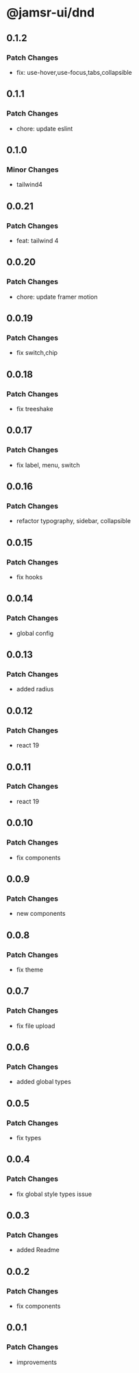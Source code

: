 # @jamsr-ui/dnd

## 0.1.2

### Patch Changes

- fix: use-hover,use-focus,tabs,collapsible

## 0.1.1

### Patch Changes

- chore: update eslint

## 0.1.0

### Minor Changes

- tailwind4

## 0.0.21

### Patch Changes

- feat: tailwind 4

## 0.0.20

### Patch Changes

- chore: update framer motion

## 0.0.19

### Patch Changes

- fix switch,chip

## 0.0.18

### Patch Changes

- fix treeshake

## 0.0.17

### Patch Changes

- fix label, menu, switch

## 0.0.16

### Patch Changes

- refactor typography, sidebar, collapsible

## 0.0.15

### Patch Changes

- fix hooks

## 0.0.14

### Patch Changes

- global config

## 0.0.13

### Patch Changes

- added radius

## 0.0.12

### Patch Changes

- react 19

## 0.0.11

### Patch Changes

- react 19

## 0.0.10

### Patch Changes

- fix components

## 0.0.9

### Patch Changes

- new components

## 0.0.8

### Patch Changes

- fix theme

## 0.0.7

### Patch Changes

- fix file upload

## 0.0.6

### Patch Changes

- added global types

## 0.0.5

### Patch Changes

- fix types

## 0.0.4

### Patch Changes

- fix global style types issue

## 0.0.3

### Patch Changes

- added Readme

## 0.0.2

### Patch Changes

- fix components

## 0.0.1

### Patch Changes

- improvements
